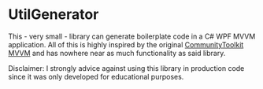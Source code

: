 # UtilGenerator

This - very small - library can generate boilerplate code in a C# WPF MVVM application.
All of this is highly inspired by the original <a href="https://learn.microsoft.com/en-us/dotnet/communitytoolkit/mvvm/">CommunityToolkit MVVM</a> and has nowhere near as much functionality as said library.

Disclaimer: I strongly advice against using this library in production code since it was only developed for educational purposes.
